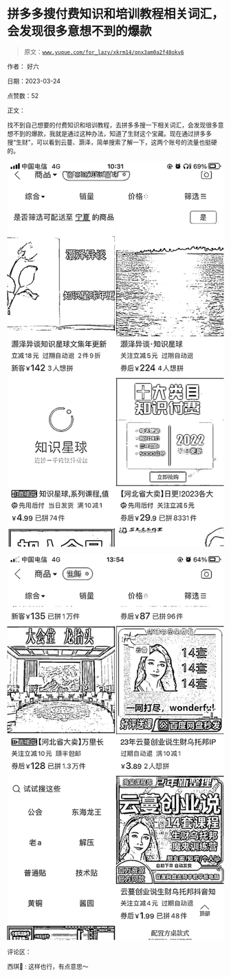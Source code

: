 # 拼多多搜付费知识和培训教程相关词汇，会发现很多意想不到的爆款

> 原文：[`www.yuque.com/for_lazy/xkrm14/qnx3am0a2f48okv6`](https://www.yuque.com/for_lazy/xkrm14/qnx3am0a2f48okv6)

作者： 好六

日期：2023-03-24

点赞数：52

正文：

找不到自己想要的付费知识和培训教程，去拼多多搜一下相关词汇，会发现很多意想不到的爆款，我就是通过这种办法，知道了生财这个宝藏。现在通过拼多多搜“生财”，可以看到云蔓、灏泽，简单搜索了解一下，这两个账号的流量也挺硬的。

![](img/3115e9596f9506936a46e4290d0c6e2f.png)  

![](img/316222236de16e5bdf33aa8b3863c69d.png)  

评论区：

西琪💫 : 这样也行，有点意思～

